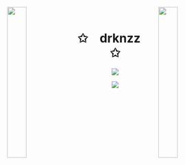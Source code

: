 <img align="left" src="https://user-images.githubusercontent.com/65187002/144930161-2f783401-8d27-4fdf-a2f7-cc0ba32f1f1f.gif" width="30%" style="display:inline;"><img align="right" src="https://user-images.githubusercontent.com/65187002/144930161-2f783401-8d27-4fdf-a2f7-cc0ba32f1f1f.gif" width="30%" style="display:inline;">

<br>

<p align="center">
    <h1 align="center">✩&emsp;drknzz&emsp;✩</h1>
    <!--     <h3 align="center">✩&emsp;drknzz&emsp;✩</h3> -->
</p>

<p align="center">
  <img src="https://readme-typing-svg.herokuapp.com/?lines=Yooo;Welcome+to+my+profile!;Have+a+look+around!&font=Fira%20Code&color=%23D62F79&center=true&width=280&height=50">
</p>

<p align="center">
    <img id="preview" src="https://komarev.com/ghpvc/?username=drknzz&color=grey">
</p>

